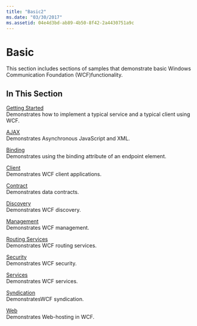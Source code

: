 ```yaml
---
title: "Basic2"
ms.date: "03/30/2017"
ms.assetid: 04e4d3bd-ab89-4b50-8f42-2a4430751a9c
---
```

# Basic

This section includes sections of samples that demonstrate basic Windows Communication Foundation (WCF)functionality.  
  
## In This Section  

 [Getting Started](getting-started-sample.md)  
 Demonstrates how to implement a typical service and a typical client using WCF.  
  
 [AJAX](ajax.md)  
 Demonstrates Asynchronous JavaScript and XML.  
  
 [Binding](binding.md)  
 Demonstrates using the binding attribute of an endpoint element.  
  
 [Client](client.md)  
 Demonstrates WCF client applications.  
  
 [Contract](contract.md)  
 Demonstrates data contracts.  
  
 [Discovery](discovery-samples.md)  
 Demonstrates WCF discovery.  
  
 [Management](management.md)  
 Demonstrates WCF management.  
  
 [Routing Services](routing-services.md)  
 Demonstrates WCF routing services.  
  
 [Security](security-in-wcf.md)  
 Demonstrates WCF security.  
  
 [Services](services.md)  
 Demonstrates WCF services.  
  
 [Syndication](syndication.md)  
 DemonstratesWCF syndication.  
  
 [Web](web.md)  
 Demonstrates Web-hosting in WCF.
